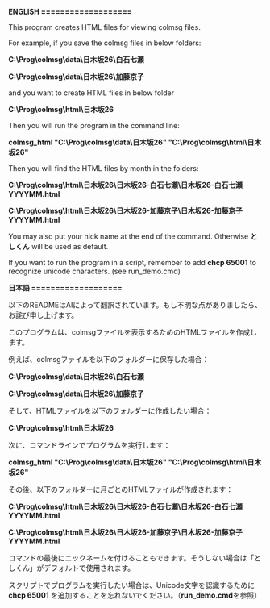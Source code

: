**ENGLISH ===================**

This program creates HTML files for viewing colmsg files.

For example, if you save the colmsg files in below folders:

  **C:\Prog\colmsg\data\日木坂26\白石七瀬**
  
  **C:\Prog\colmsg\data\日木坂26\加藤京子**

and you want to create HTML files in below folder

  **C:\Prog\colmsg\html\日木坂26**

Then you will run the program in the command line:  

  **colmsg_html "C:\Prog\colmsg\data\日木坂26" "C:\Prog\colmsg\html\日木坂26"**

Then you will find the HTML files by month in the folders:

**C:\Prog\colmsg\html\日木坂26\日木坂26-白石七瀬\日木坂26-白石七瀬YYYYMM.html**

**C:\Prog\colmsg\html\日木坂26\日木坂26-加藤京子\日木坂26-加藤京子YYYYMM.html**

You may also put your nick name at the end of the command.  Otherwise **としくん** will be used as default.

If you want to run the program in a script, remember to add **chcp 65001** to recognize unicode characters.  (see run_demo.cmd)


**日本語 ===================**

以下のREADMEはAIによって翻訳されています。もし不明な点がありましたら、お詫び申し上げます。

このプログラムは、colmsgファイルを表示するためのHTMLファイルを作成します。

例えば、colmsgファイルを以下のフォルダーに保存した場合：

**C:\Prog\colmsg\data\日木坂26\白石七瀬**

**C:\Prog\colmsg\data\日木坂26\加藤京子**

そして、HTMLファイルを以下のフォルダーに作成したい場合：

**C:\Prog\colmsg\html\日木坂26**

次に、コマンドラインでプログラムを実行します：

**colmsg_html "C:\Prog\colmsg\data\日木坂26" "C:\Prog\colmsg\html\日木坂26"**

その後、以下のフォルダーに月ごとのHTMLファイルが作成されます：

**C:\Prog\colmsg\html\日木坂26\日木坂26-白石七瀬\日木坂26-白石七瀬YYYYMM.html**

**C:\Prog\colmsg\html\日木坂26\日木坂26-加藤京子\日木坂26-加藤京子YYYYMM.html**

コマンドの最後にニックネームを付けることもできます。そうしない場合は「としくん」がデフォルトで使用されます。

スクリプトでプログラムを実行したい場合は、Unicode文字を認識するために **chcp 65001** を追加することを忘れないでください。（**run_demo.cmd**を参照）


